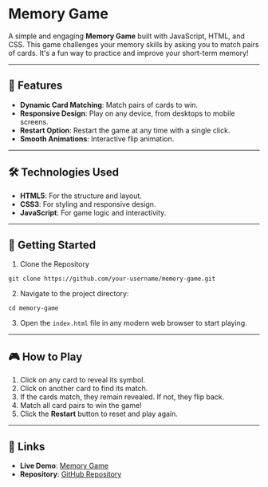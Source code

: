 # Memory Game

A simple and engaging **Memory Game** built with JavaScript, HTML, and CSS. This game challenges your memory skills by asking you to match pairs of cards. It's a fun way to practice and improve your short-term memory!

---

## 📝 Features

- **Dynamic Card Matching**: Match pairs of cards to win.
- **Responsive Design**: Play on any device, from desktops to mobile screens.
- **Restart Option**: Restart the game at any time with a single click.
- **Smooth Animations**: Interactive flip animation.

---

## 🛠️ Technologies Used

- **HTML5**: For the structure and layout.
- **CSS3**: For styling and responsive design.
- **JavaScript**: For game logic and interactivity.

---

## 🚀 Getting Started

1. Clone the Repository
```
git clone https://github.com/your-username/memory-game.git
```
2. Navigate to the project directory:
```
cd memory-game
```
3. Open the `index.html` file in any modern web browser to start playing.

---

## 🎮 How to Play

1. Click on any card to reveal its symbol.
2. Click on another card to find its match.
3. If the cards match, they remain revealed. If not, they flip back.
4. Match all card pairs to win the game!
5. Click the **Restart** button to reset and play again.

---

## 🔗 Links

- **Live Demo**: [Memory Game](https://Jocowski.github.io/memory-game/)
- **Repository**: [GitHub Repository](https://github.com/Jocowski/memory-game/)
